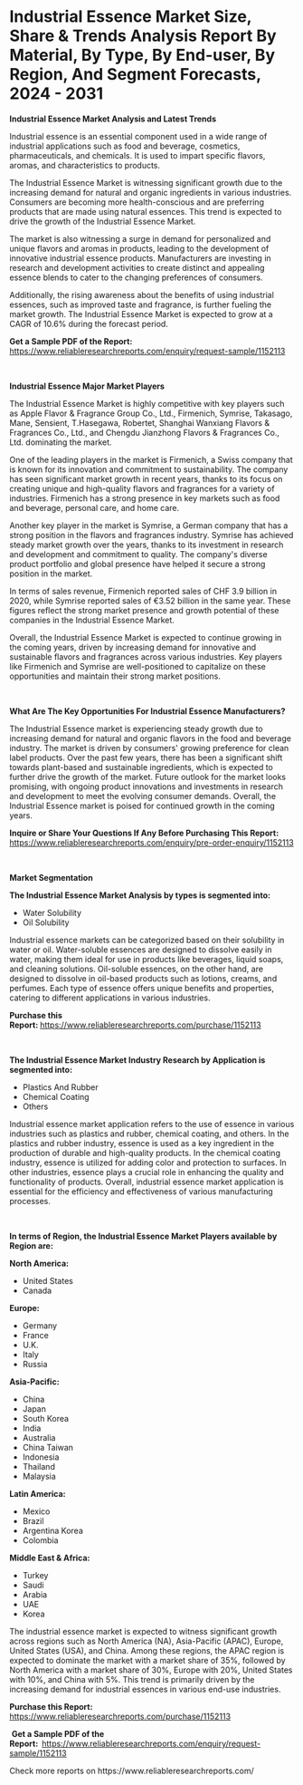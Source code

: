 <p><h1>Industrial Essence Market Size, Share & Trends Analysis Report By Material, By Type, By End-user, By Region, And Segment Forecasts, 2024 - 2031</h1></p><p><strong>Industrial Essence Market Analysis and Latest Trends</strong></p>
<p><p>Industrial essence is an essential component used in a wide range of industrial applications such as food and beverage, cosmetics, pharmaceuticals, and chemicals. It is used to impart specific flavors, aromas, and characteristics to products.</p><p>The Industrial Essence Market is witnessing significant growth due to the increasing demand for natural and organic ingredients in various industries. Consumers are becoming more health-conscious and are preferring products that are made using natural essences. This trend is expected to drive the growth of the Industrial Essence Market.</p><p>The market is also witnessing a surge in demand for personalized and unique flavors and aromas in products, leading to the development of innovative industrial essence products. Manufacturers are investing in research and development activities to create distinct and appealing essence blends to cater to the changing preferences of consumers.</p><p>Additionally, the rising awareness about the benefits of using industrial essences, such as improved taste and fragrance, is further fueling the market growth. The Industrial Essence Market is expected to grow at a CAGR of 10.6% during the forecast period.</p></p>
<p><strong>Get a Sample PDF of the Report:&nbsp;</strong> <a href="https://www.reliableresearchreports.com/enquiry/request-sample/1152113">https://www.reliableresearchreports.com/enquiry/request-sample/1152113</a></p>
<p>&nbsp;</p>
<p><strong>Industrial Essence Major Market Players</strong></p>
<p><p>The Industrial Essence Market is highly competitive with key players such as Apple Flavor & Fragrance Group Co., Ltd., Firmenich, Symrise, Takasago, Mane, Sensient, T.Hasegawa, Robertet, Shanghai Wanxiang Flavors & Fragrances Co., Ltd., and Chengdu Jianzhong Flavors & Fragrances Co., Ltd. dominating the market.</p><p>One of the leading players in the market is Firmenich, a Swiss company that is known for its innovation and commitment to sustainability. The company has seen significant market growth in recent years, thanks to its focus on creating unique and high-quality flavors and fragrances for a variety of industries. Firmenich has a strong presence in key markets such as food and beverage, personal care, and home care.</p><p>Another key player in the market is Symrise, a German company that has a strong position in the flavors and fragrances industry. Symrise has achieved steady market growth over the years, thanks to its investment in research and development and commitment to quality. The company's diverse product portfolio and global presence have helped it secure a strong position in the market.</p><p>In terms of sales revenue, Firmenich reported sales of CHF 3.9 billion in 2020, while Symrise reported sales of €3.52 billion in the same year. These figures reflect the strong market presence and growth potential of these companies in the Industrial Essence Market.</p><p>Overall, the Industrial Essence Market is expected to continue growing in the coming years, driven by increasing demand for innovative and sustainable flavors and fragrances across various industries. Key players like Firmenich and Symrise are well-positioned to capitalize on these opportunities and maintain their strong market positions.</p></p>
<p>&nbsp;</p>
<p><strong>What Are The Key Opportunities For Industrial Essence Manufacturers?</strong></p>
<p><p>The Industrial Essence market is experiencing steady growth due to increasing demand for natural and organic flavors in the food and beverage industry. The market is driven by consumers' growing preference for clean label products. Over the past few years, there has been a significant shift towards plant-based and sustainable ingredients, which is expected to further drive the growth of the market. Future outlook for the market looks promising, with ongoing product innovations and investments in research and development to meet the evolving consumer demands. Overall, the Industrial Essence market is poised for continued growth in the coming years.</p></p>
<p><strong>Inquire or Share Your Questions If Any Before Purchasing This Report:</strong> <a href="https://www.reliableresearchreports.com/enquiry/pre-order-enquiry/1152113">https://www.reliableresearchreports.com/enquiry/pre-order-enquiry/1152113</a></p>
<p>&nbsp;</p>
<p><strong>Market Segmentation</strong></p>
<p><strong>The Industrial Essence Market Analysis by types is segmented into:</strong></p>
<p><ul><li>Water Solubility</li><li>Oil Solubility</li></ul></p>
<p><p>Industrial essence markets can be categorized based on their solubility in water or oil. Water-soluble essences are designed to dissolve easily in water, making them ideal for use in products like beverages, liquid soaps, and cleaning solutions. Oil-soluble essences, on the other hand, are designed to dissolve in oil-based products such as lotions, creams, and perfumes. Each type of essence offers unique benefits and properties, catering to different applications in various industries.</p></p>
<p><strong>Purchase this Report:&nbsp;</strong><a href="https://www.reliableresearchreports.com/purchase/1152113">https://www.reliableresearchreports.com/purchase/1152113</a></p>
<p>&nbsp;</p>
<p><strong>The Industrial Essence Market Industry Research by Application is segmented into:</strong></p>
<p><ul><li>Plastics And Rubber</li><li>Chemical Coating</li><li>Others</li></ul></p>
<p><p>Industrial essence market application refers to the use of essence in various industries such as plastics and rubber, chemical coating, and others. In the plastics and rubber industry, essence is used as a key ingredient in the production of durable and high-quality products. In the chemical coating industry, essence is utilized for adding color and protection to surfaces. In other industries, essence plays a crucial role in enhancing the quality and functionality of products. Overall, industrial essence market application is essential for the efficiency and effectiveness of various manufacturing processes.</p></p>
<p>&nbsp;</p>
<p><strong>In terms of Region, the Industrial Essence Market Players available by Region are:</strong></p>
<p>
    <p> <strong> North America: </strong>
        <ul>
            <li>United States</li>
            <li>Canada</li>
        </ul>
        </p> 
    <p> <strong> Europe: </strong>
        <ul>
            <li>Germany</li>
            <li>France</li>
            <li>U.K.</li>
            <li>Italy</li>
            <li>Russia</li>
        </ul>
        </p> 
    <p> <strong> Asia-Pacific: </strong>
        <ul>
            <li>China</li>
            <li>Japan</li>
            <li>South Korea</li>
            <li>India</li>
            <li>Australia</li>
            <li>China Taiwan</li>
            <li>Indonesia</li>
            <li>Thailand</li>
            <li>Malaysia</li>
        </ul>
        </p> 
    <p> <strong> Latin America: </strong>
        <ul>
            <li>Mexico</li>
            <li>Brazil</li>
            <li>Argentina Korea</li>
            <li>Colombia</li>
        </ul>
        </p> 
    <p> <strong> Middle East & Africa: </strong>
        <ul>
            <li>Turkey</li>
            <li>Saudi</li>
            <li>Arabia</li>
            <li>UAE</li>
            <li>Korea</li>
        </ul>
    </p>
    </p>
<p><p>The industrial essence market is expected to witness significant growth across regions such as North America (NA), Asia-Pacific (APAC), Europe, United States (USA), and China. Among these regions, the APAC region is expected to dominate the market with a market share of 35%, followed by North America with a market share of 30%, Europe with 20%, United States with 10%, and China with 5%. This trend is primarily driven by the increasing demand for industrial essences in various end-use industries.</p></p>
<p><strong>Purchase this Report: </strong><a href="https://www.reliableresearchreports.com/purchase/1152113">https://www.reliableresearchreports.com/purchase/1152113</a></p>
<p>&nbsp;<strong>Get a Sample PDF of the Report:&nbsp;&nbsp;</strong><a href="https://www.reliableresearchreports.com/enquiry/request-sample/1152113">https://www.reliableresearchreports.com/enquiry/request-sample/1152113</a></p>
<p><strong></strong></p>
<p>Check more reports on https://www.reliableresearchreports.com/</p>
